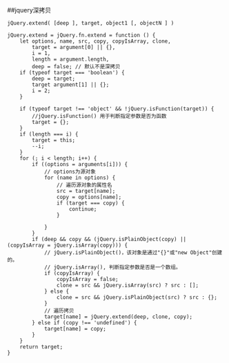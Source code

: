 ##jquery深拷贝

    jQuery.extend( [deep ], target, object1 [, objectN ] )
    
    jQuery.extend = jQuery.fn.extend = function () {
        let options, name, src, copy, copyIsArray, clone, 
            target = argument[0] || {},
            i = 1,
            length = argument.length,
            deep = false; // 默认不是深拷贝
        if (typeof target === 'boolean') {
            deep = target;
            target argument[1] || {};
            i = 2;
        }    
    
        if (typeof target !== 'object' && !jQuery.isFunction(target)) {
            //jQuery.isFunction() 用于判断指定参数是否为函数
            target = {};
        }
        if (length === i) {
            target = this;
            --i;
        }
        for (; i < length; i++) {
            if ((options = arguments[i])) {
                // options为源对象
                for (name in options) {
                    // 遍历源对象的属性名
                    src = target[name];
                    copy = options[name];
                    if (target === copy) {
                        continue;
                    }
    
                }
            }
            if (deep && copy && (jQuery.isPlainObject(copy) || (copyIsArray = jQuery.isArray(copy))) {
                // jQuery.isPlainObject()，该对象是通过"{}"或"new Object"创建的。
                // jQuery.isArray(), 判断指定参数是否是一个数组。
                if (copyIsArray) {
                    copyIsArray = false;
                    clone = src && jQuery.isArray(src) ? src : [];
                } else {
                    clone = src && jQuery.isPlainObject(src) ? src : {};
                }
                // 遍历拷贝
                target[name] = jQuery.extend(deep, clone, copy);
            } else if (copy !== 'undefined') {
                target[name] = copy;
            }
        }
        return target;
    }